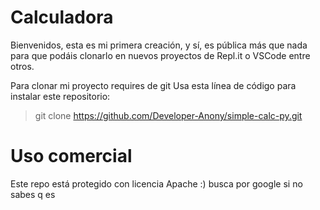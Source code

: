 # Calculadora
Bienvenidos, esta es mi primera creación, y sí, es pública más que nada para que
podáis clonarlo en nuevos proyectos de Repl.it o VSCode entre otros.

Para clonar mi proyecto requires de git
Usa esta línea de código para instalar este repositorio:
> git clone https://github.com/Developer-Anony/simple-calc-py.git

# Uso comercial
Este repo está protegido con licencia Apache :) busca por google si no sabes q es
